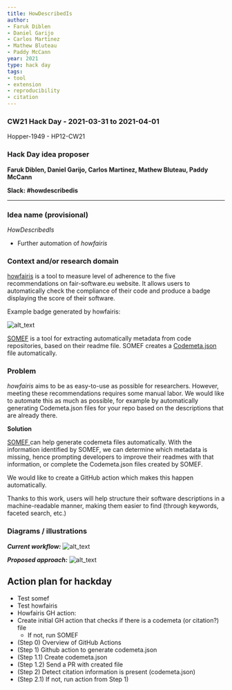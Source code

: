 ```yaml
---
title: HowDescribedIs
author:
- Faruk Diblen
- Daniel Garijo
- Carlos Martinez
- Mathew Bluteau
- Paddy McCann
year: 2021
type: hack day
tags:
- tool
- extension
- reproducibility
- citation
---
```


### CW21 Hack Day - 2021-03-31 to 2021-04-01

Hopper-1949 - HP12-CW21


### **Hack Day idea proposer**

**Faruk Diblen, Daniel Garijo, Carlos Martinez, Mathew Bluteau, Paddy McCann**

**Slack: #howdescribedis**

---


### **Idea name (provisional)**


_HowDescribedIs_

*   Further automation of _howfairis_


### **Context and/or research domain**


[howfairis](https://github.com/fair-software/howfairis/) is a tool to measure level of adherence to the five recommendations on fair-software.eu website. It allows users to automatically check the compliance of their code and produce a badge displaying the score of their software.

Example badge generated by howfairis:


![alt_text](../images/HowDescribedIs_2.png "image_tooltip")


[SOMEF](https://github.com/KnowledgeCaptureAndDiscovery/somef/) is a tool for extracting automatically metadata from code repositories, based on their readme file. SOMEF creates a [Codemeta.json](codemeta.github.io/) file automatically.


### **Problem**


_howfairis_ aims to be as easy-to-use as possible for researchers. However, meeting these recommendations requires some manual labor. We would like to automate this as much as possible, for example by automatically generating Codemeta.json files for your repo based on the descriptions that are already there.

**Solution**


[SOMEF ](https://github.com/KnowledgeCaptureAndDiscovery/somef/)can help generate codemeta files automatically. With the information identified by SOMEF, we can determine which metadata is missing, hence prompting developers to improve their readmes with that information, or complete the Codemeta.json files created by SOMEF.

We would like to create a GitHub action which makes this happen automatically.

Thanks to this work, users will help structure their software descriptions in a machine-readable manner, making them easier to find (through keywords, faceted search, etc.)


### **Diagrams / illustrations**


**_Current workflow:_**
![alt_text](../images/HowDescribedIs_1.png "image_tooltip")

**_Proposed approach:_**
![alt_text](../images/HowDescribedIs_3.png "image_tooltip")


## Action plan for hackday

*   Test somef
*   Test howfairis
*   Howfairis GH action:
*   Create initial GH action that checks if there is a codemeta (or citation?) file
    *   If not, run SOMEF
*   (Step 0) Overview of GitHub Actions
*   (Step 1) Github action to generate codemeta.json
*   (Step 1.1) Create codemeta.json
*   (Step 1.2) Send a PR with created file
*   (Step 2) Detect citation information is present (codemeta.json)
*   (Step 2.1) If not, run action from Step 1)

